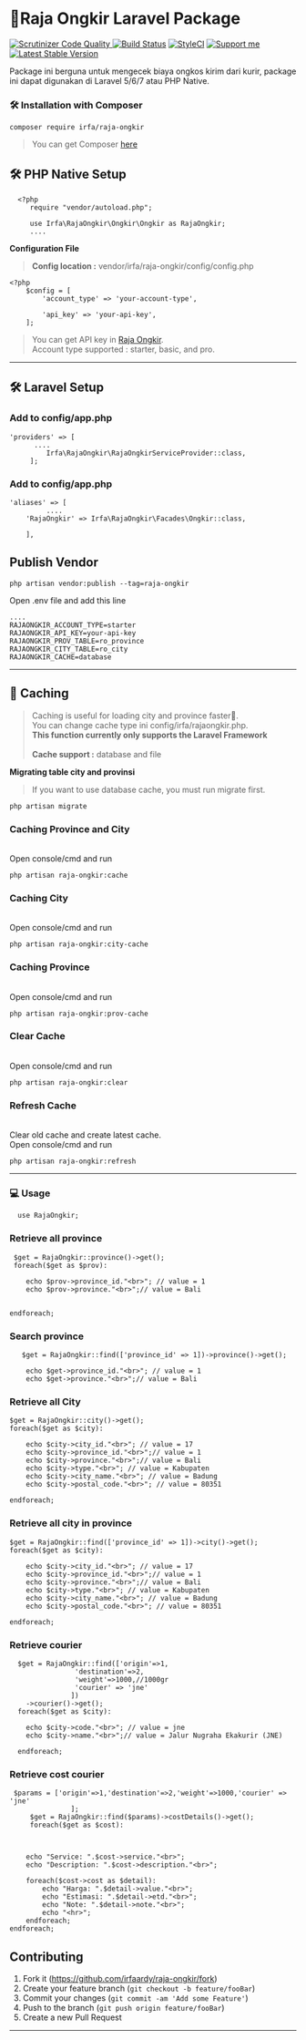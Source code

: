 


# 🚀Raja Ongkir Laravel Package
[![Scrutinizer Code Quality](https://scrutinizer-ci.com/g/irfaardy/raja-ongkir/badges/quality-score.png?b=master) ](https://scrutinizer-ci.com/g/irfaardy/raja-ongkir/?branch=master)[![Build Status](https://scrutinizer-ci.com/g/irfaardy/raja-ongkir/badges/build.png?b=master)](https://scrutinizer-ci.com/g/irfaardy/raja-ongkir/build-status/master)  [![StyleCI](https://github.styleci.io/repos/242054297/shield?branch=master)](https://github.styleci.io/repos/242054297) [![Support me](https://img.shields.io/badge/Support-Buy%20me%20a%20coffee-yellow.svg?style=flat-square)](https://www.buymeacoffee.com/OBaAofN) [![Latest Stable Version](https://poser.pugx.org/irfa/raja-ongkir/v/stable)](https://packagist.org/packages/irfa/raja-ongkir)

Package ini berguna untuk mengecek biaya ongkos kirim dari kurir, package ini dapat digunakan di Laravel 5/6/7 atau PHP Native.


<h3>🛠️ Installation with Composer </h3>

    composer require irfa/raja-ongkir

>You can get Composer [ here]( https://getcomposer.org/download/)




<h2>🛠️ PHP Native Setup</h2>
  

      <?php 
         require "vendor/autoload.php";
            
         use Irfa\RajaOngkir\Ongkir\Ongkir as RajaOngkir;
         ....
<b>Configuration File</b>

> **Config location :** vendor/irfa/raja-ongkir/config/config.php

    <?php
    	$config = [
    		'account_type' => 'your-account-type',
    
    		'api_key' => 'your-api-key',
    	];

> You can get API key in [Raja Ongkir](https://rajaongkir.com/).<br> Account type supported : starter, basic, and pro.


***
<h2>🛠️ Laravel Setup </h2>

<h3>Add to config/app.php</h3>

    'providers' => [
	      ....
	         Irfa\RajaOngkir\RajaOngkirServiceProvider::class, 
         ];



<h3>Add to config/app.php</h3>

    'aliases' => [
             ....
	    'RajaOngkir' => Irfa\RajaOngkir\Facades\Ongkir::class,
    
        ],

  <h2>Publish Vendor</h2>


    php artisan vendor:publish --tag=raja-ongkir

Open .env file and add this line

    ....
    RAJAONGKIR_ACCOUNT_TYPE=starter
    RAJAONGKIR_API_KEY=your-api-key
    RAJAONGKIR_PROV_TABLE=ro_province
    RAJAONGKIR_CITY_TABLE=ro_city
    RAJAONGKIR_CACHE=database

  ***
<h2>🚀 Caching</h2>

> Caching is useful for loading city and province faster🚀.<br>You can change cache type ini config/irfa/rajaongkir.php. <br>**This function currently only supports the Laravel Framework**<br><br>**Cache support :**  database and file


**Migrating table city and provinsi**
> If you want to use database cache, you must run migrate first. 

    php artisan migrate

<h3>Caching Province and City</h3><br>
Open console/cmd and run

    php artisan raja-ongkir:cache

<h3>Caching City</h3><br>
Open console/cmd and run

    php artisan raja-ongkir:city-cache
<h3>Caching Province</h3><br>
Open console/cmd and run

    php artisan raja-ongkir:prov-cache
<h3>Clear Cache</h3><br>
Open console/cmd and run

    php artisan raja-ongkir:clear
<h3>Refresh Cache</h3><br>
Clear old cache and create latest cache.<br>
Open console/cmd and run

    php artisan raja-ongkir:refresh
***
  <h3>💻 Usage</h3>

      use RajaOngkir;

<h3>Retrieve all province</h3>

     $get = RajaOngkir::province()->get();
     foreach($get as $prov):
    
		echo $prov->province_id."<br>"; // value = 1
		echo $prov->province."<br>";// value = Bali
		
		
    endforeach;
<h3>Search province</h3>

 

       $get = RajaOngkir::find(['province_id' => 1])->province()->get();
         
    	echo $get->province_id."<br>"; // value = 1
    	echo $get->province."<br>";// value = Bali
	
   
<h3>Retrieve all City</h3>

    $get = RajaOngkir::city()->get();
    foreach($get as $city):
    
		echo $city->city_id."<br>"; // value = 17
		echo $city->province_id."<br>";// value = 1
		echo $city->province."<br>";// value = Bali
		echo $city->type."<br>"; // value = Kabupaten
		echo $city->city_name."<br>"; // value = Badung
		echo $city->postal_code."<br>"; // value = 80351
		
    endforeach;
    
<h3>Retrieve all city in province</h3>

    
    $get = RajaOngkir::find(['province_id' => 1])->city()->get();
    foreach($get as $city):
    
		echo $city->city_id."<br>"; // value = 17
		echo $city->province_id."<br>";// value = 1
		echo $city->province."<br>";// value = Bali
		echo $city->type."<br>"; // value = Kabupaten
		echo $city->city_name."<br>"; // value = Badung
		echo $city->postal_code."<br>"; // value = 80351
		
    endforeach;
  <h3>Retrieve courier</h3>
   

      $get = RajaOngkir::find(['origin'=>1,
				    'destination'=>2,
				    'weight'=>1000,//1000gr
				    'courier' => 'jne'
				   ])
		->courier()->get();
	  foreach($get as $city):
    
		echo $city->code."<br>"; // value = jne
		echo $city->name."<br>";// value = Jalur Nugraha Ekakurir (JNE)
		
	  endforeach;
	  
<h3>Retrieve  cost courier</h3>
   

     $params = ['origin'=>1,'destination'=>2,'weight'=>1000,'courier' => 'jne'
    			   ];
	     $get = RajaOngkir::find($params)->costDetails()->get();
	     foreach($get as $cost):


     
    	echo "Service: ".$cost->service."<br>";
    	echo "Description: ".$cost->description."<br>";
    	
    	foreach($cost->cost as $detail):
    		echo "Harga: ".$detail->value."<br>";
    		echo "Estimasi: ".$detail->etd."<br>";
    		echo "Note: ".$detail->note."<br>";
    		echo "<hr>";
    	endforeach;
    endforeach;

## Contributing

1. Fork it (<https://github.com/irfaardy/raja-ongkir/fork>)
2. Create your feature branch (`git checkout -b feature/fooBar`)
3. Commit your changes (`git commit -am 'Add some Feature'`)
4. Push to the branch (`git push origin feature/fooBar`)
5. Create a new Pull Request
***

